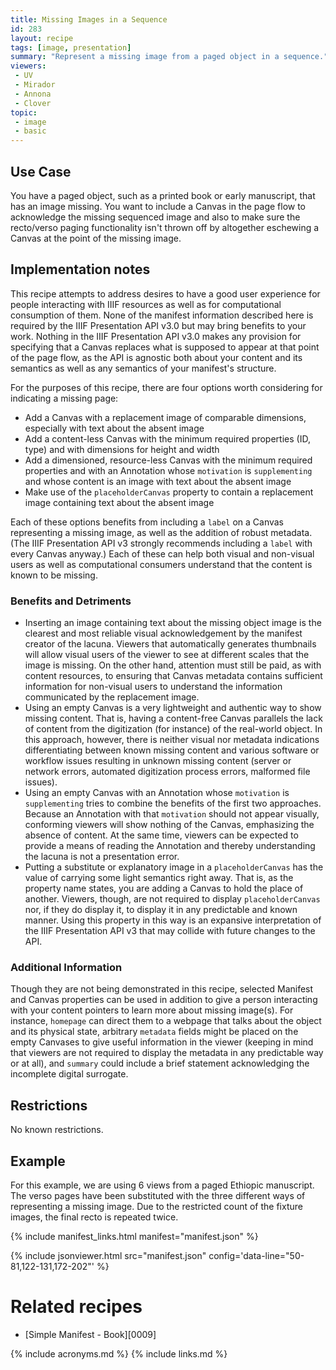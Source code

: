 ```yaml
---
title: Missing Images in a Sequence
id: 283
layout: recipe
tags: [image, presentation]
summary: "Represent a missing image from a paged object in a sequence."
viewers:
 - UV
 - Mirador
 - Annona
 - Clover
topic:
 - image
 - basic
---
```


## Use Case

You have a paged object, such as a printed book or early manuscript, that has an image missing. You want to include a Canvas in the page flow to acknowledge the missing sequenced image and also to make sure the recto/verso paging functionality isn't thrown off by altogether eschewing a Canvas at the point of the missing image.

## Implementation notes

This recipe attempts to address desires to have a good user experience for people interacting with IIIF resources as well as for computational consumption of them. None of the manifest information described here is required by the IIIF Presentation API v3.0 but may bring benefits to your work. Nothing in the IIIF Presentation API v3.0 makes any provision for specifying that a Canvas replaces what is supposed to appear at that point of the page flow, as the API is agnostic both about your content and its semantics as well as any semantics of your manifest's structure.

For the purposes of this recipe, there are four options worth considering for indicating a missing page:
+ Add a Canvas with a replacement image of comparable dimensions, especially with text  about the absent image
+ Add a content-less Canvas with the minimum required properties (ID, type) and with dimensions for height and width
+ Add a dimensioned, resource-less Canvas with the minimum required properties and with an Annotation whose `motivation` is `supplementing` and whose content is an image with text  about the absent image
+ Make use of the `placeholderCanvas` property to contain a replacement image containing text about the absent image

Each of these options benefits from including a `label` on a Canvas representing a missing image, as well as the addition of robust metadata. (The IIIF Presentation API v3 strongly recommends including a `label` with every Canvas anyway.) Each of these can help both visual and non-visual users as well as computational consumers understand that the content is known to be missing.

### Benefits and Detriments

+ Inserting an image containing text about the missing object image is the clearest and most reliable visual acknowledgement by the manifest creator of the lacuna. Viewers that automatically generates thumbnails will allow visual users of the viewer to see at different scales that the image is missing. On the other hand, attention must still be paid, as with content resources, to ensuring that Canvas metadata contains sufficient information for non-visual users to understand the information communicated by the replacement image.
+ Using an empty Canvas is a very lightweight and authentic way to show missing content. That is, having a content-free Canvas parallels the lack of content from the digitization (for instance) of the real-world object. In this approach, however, there is neither visual nor metadata indications differentiating between known missing content and various software or workflow issues resulting in unknown missing content (server or network errors, automated digitization process errors, malformed file issues). 
+ Using an empty Canvas with an Annotation whose `motivation` is `supplementing` tries to combine the benefits of the first two approaches. Because an Annotation with that `motivation` should not appear visually, conforming viewers will show nothing of the Canvas, emphasizing the absence of content. At the same time, viewers can be expected to provide a means of reading the Annotation and thereby understanding the lacuna is not a presentation error.
+ Putting a substitute or explanatory image in a `placeholderCanvas` has the value of carrying some light semantics right away. That is, as the property name states, you are adding a Canvas to hold the place of another. Viewers, though, are not required to display `placeholderCanvas` nor, if they do display it, to display it in any predictable and known manner. Using this property in this way is an expansive interpretation of the IIIF Presentation API v3 that may collide with future changes to the API.

### Additional Information

Though they are not being demonstrated in this recipe, selected Manifest and Canvas properties can be used in addition to give a person interacting with your content pointers to learn more about missing image(s). For instance, `homepage` can direct them to a webpage that talks about the object and its physical state, arbitrary `metadata` fields might be placed on the empty Canvases to give useful information in the viewer (keeping in mind that viewers are not required to display the metadata in any predictable way or at all), and `summary` could include a brief statement acknowledging the incomplete digital surrogate.

## Restrictions

No known restrictions.

## Example

For this example, we are using 6 views from a paged Ethiopic manuscript. The verso pages have been substituted with the three different ways of representing a missing image. Due to the restricted count of the fixture images, the final recto is repeated twice.

{% include manifest_links.html manifest="manifest.json" %}

{% include jsonviewer.html src="manifest.json" config='data-line="50-81,122-131,172-202"' %}


# Related recipes

* [Simple Manifest - Book][0009]

{% include acronyms.md %}
{% include links.md %}
